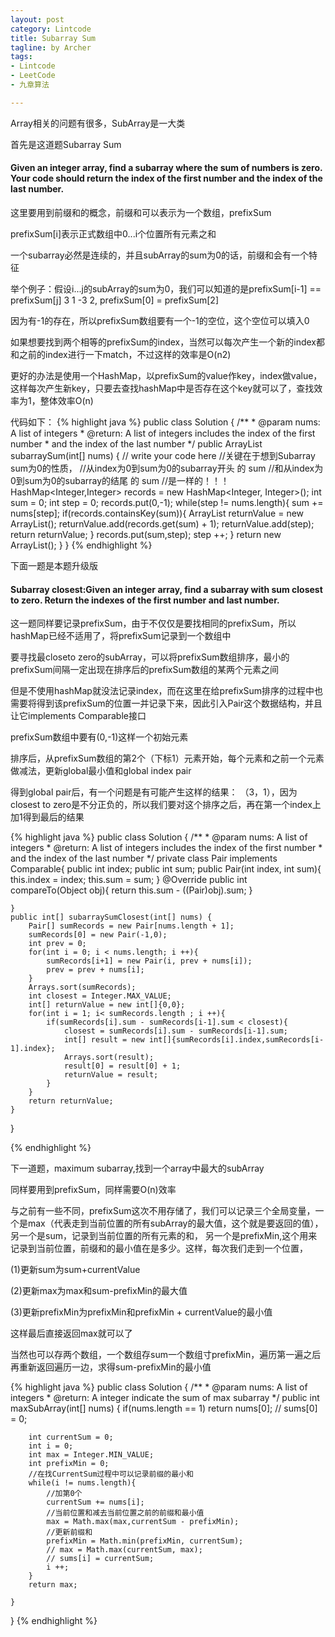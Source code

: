 ```yaml
---
layout: post
category: Lintcode
title: Subarray Sum
tagline: by Archer
tags:
- Lintcode
- LeetCode
- 九章算法

---
```


Array相关的问题有很多，SubArray是一大类

首先是这道题Subarray Sum

#### Given an integer array, find a subarray where the sum of numbers is zero. Your code should return the index of the first number and the index of the last number.


这里要用到前缀和的概念，前缀和可以表示为一个数组，prefixSum

prefixSum[i]表示正式数组中0...i个位置所有元素之和

一个subarray必然是连续的，并且subArray的sum为0的话，前缀和会有一个特征

举个例子：假设i...j的subArray的sum为0，我们可以知道的是prefixSum[i-1] == prefixSum[j]
3 1 -3 2, prefixSum[0] = prefixSum[2]

因为有-1的存在，所以prefixSum数组要有一个-1的空位，这个空位可以填入0

如果想要找到两个相等的prefixSum的index，当然可以每次产生一个新的index都和之前的index进行一下match，不过这样的效率是O(n2)

更好的办法是使用一个HashMap，以prefixSum的value作key，index做value，这样每次产生新key，只要去查找hashMap中是否存在这个key就可以了，查找效率为1，整体效率O(n)

代码如下：
{% highlight java %}
public class Solution {
    /**
     * @param nums: A list of integers
     * @return: A list of integers includes the index of the first number 
     *          and the index of the last number
     */
    public ArrayList<Integer> subarraySum(int[] nums) {
        // write your code here
       //关键在于想到Subarray sum为0的性质，
       //从index为0到sum为0的subarray开头 的 sum
       //和从index为0到sum为0的subarray的结尾 的 sum 
       //是一样的！！！
       HashMap<Integer,Integer> records = new HashMap<Integer, Integer>();
       int sum = 0;
       int step = 0;
       records.put(0,-1);
       while(step != nums.length){
           sum += nums[step];
           if(records.containsKey(sum)){
               ArrayList<Integer> returnValue = new ArrayList<Integer>();
               returnValue.add(records.get(sum) + 1);
               returnValue.add(step);
               return returnValue;
           }
           records.put(sum,step);
           step ++;
       }
       return new ArrayList<Integer>();
}
}
{% endhighlight %}

下面一题是本题升级版

#### Subarray closest:Given an integer array, find a subarray with sum closest to zero. Return the indexes of the first number and last number.

这一题同样要记录prefixSum，由于不仅仅是要找相同的prefixSum，所以hashMap已经不适用了，将prefixSum记录到一个数组中

要寻找最closeto zero的subArray，可以将prefixSum数组排序，最小的prefixSum间隔一定出现在排序后的prefixSum数组的某两个元素之间

但是不使用hashMap就没法记录index，而在这里在给prefixSum排序的过程中也需要将得到该prefixSum的位置一并记录下来，因此引入Pair这个数据结构，并且让它implements Comparable接口

prefixSum数组中要有(0,-1)这样一个初始元素

排序后，从prefixSum数组的第2个（下标1）元素开始，每个元素和之前一个元素做减法，更新global最小值和global index pair

得到global pair后，有一个问题是有可能产生这样的结果： （3，1），因为closest to zero是不分正负的，所以我们要对这个排序之后，再在第一个index上加1得到最后的结果

{% highlight java %}
public class Solution {
    /**
     * @param nums: A list of integers
     * @return: A list of integers includes the index of the first number 
     *          and the index of the last number
     */
    private class Pair implements Comparable{
        public int index;
        public int sum;
        public Pair(int index, int sum){
            this.index = index;
            this.sum = sum;
        }
        @Override
       public int compareTo(Object obj){
            return this.sum - ((Pair)obj).sum;
        }
        
    }
    public int[] subarraySumClosest(int[] nums) {
        Pair[] sumRecords = new Pair[nums.length + 1];
        sumRecords[0] = new Pair(-1,0);
        int prev = 0;
        for(int i = 0; i < nums.length; i ++){
            sumRecords[i+1] = new Pair(i, prev + nums[i]);
            prev = prev + nums[i];
        }
        Arrays.sort(sumRecords);
        int closest = Integer.MAX_VALUE;
        int[] returnValue = new int[]{0,0};
        for(int i = 1; i< sumRecords.length ; i ++){
            if(sumRecords[i].sum - sumRecords[i-1].sum < closest){
                closest = sumRecords[i].sum - sumRecords[i-1].sum;
                int[] result = new int[]{sumRecords[i].index,sumRecords[i-1].index};
                Arrays.sort(result);
                result[0] = result[0] + 1;
                returnValue = result;
            }
        }
        return returnValue;
    }    
}

{% endhighlight %}

下一道题，maximum subarray,找到一个array中最大的subArray

同样要用到prefixSum，同样需要O(n)效率

与之前有一些不同，prefixSum这次不用存储了，我们可以记录三个全局变量，一个是max（代表走到当前位置的所有subArray的最大值，这个就是要返回的值），另一个是sum，记录到当前位置的所有元素的和，
另一个是prefixMin,这个用来记录到当前位置，前缀和的最小值在是多少。这样，每次我们走到一个位置，

(1)更新sum为sum+currentValue

(2)更新max为max和sum-prefixMin的最大值

(3)更新prefixMin为prefixMin和prefixMin + currentValue的最小值

这样最后直接返回max就可以了

当然也可以存两个数组，一个数组存sum一个数组寸prefixMin，遍历第一遍之后再重新返回遍历一边，求得sum-prefixMin的最小值

{% highlight java %}
public class Solution {
    /**
     * @param nums: A list of integers
     * @return: A integer indicate the sum of max subarray
     */
    public int maxSubArray(int[] nums) {
       if(nums.length == 1)
           return nums[0];
        // sums[0] = 0;
      
        int currentSum = 0;
        int i = 0;
        int max = Integer.MIN_VALUE;
        int prefixMin = 0;
        //在找CurrentSum过程中可以记录前缀的最小和
        while(i != nums.length){
            //加第0个
            currentSum += nums[i];
            //当前位置和减去当前位置之前的前缀和最小值
            max = Math.max(max,currentSum - prefixMin);
            //更新前缀和
            prefixMin = Math.min(prefixMin, currentSum);
            // max = Math.max(currentSum, max);
            // sums[i] = currentSum;
            i ++;
        }
        return max;
        
    }
}
{% endhighlight %}
